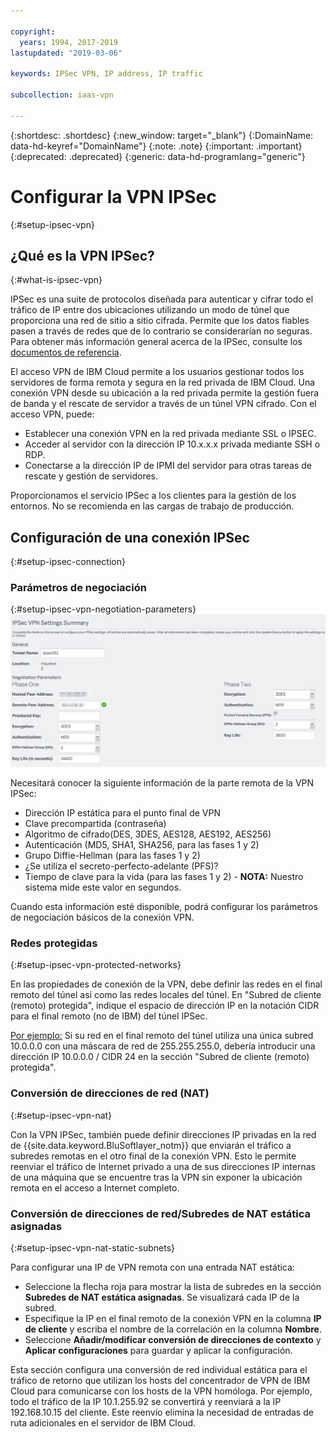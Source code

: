 ```yaml
---

copyright:
  years: 1994, 2017-2019
lastupdated: "2019-03-06"

keywords: IPSec VPN, IP address, IP traffic

subcollection: iaas-vpn

---
```


{:shortdesc: .shortdesc}
{:new_window: target="_blank"}
{:DomainName: data-hd-keyref="DomainName"}
{:note: .note}
{:important: .important}
{:deprecated: .deprecated}
{:generic: data-hd-programlang="generic"}

# Configurar la VPN IPSec
{:#setup-ipsec-vpn}

## ¿Qué es la VPN IPSec?
{:#what-is-ipsec-vpn}

IPSec es una suite de protocolos diseñada para autenticar y cifrar todo el tráfico de IP entre dos ubicaciones utilizando un modo de túnel que proporciona una red de sitio a sitio cifrada. Permite que los datos fiables pasen a través de redes que de lo contrario se considerarían no seguras.   Para obtener más información general acerca de la IPSec, consulte los [documentos de referencia](/docs/infrastructure/iaas-vpn?topic=VPN-external-reference-documentation).


El acceso VPN de IBM Cloud permite a los usuarios gestionar todos los servidores de forma remota y segura en la red privada de IBM Cloud.  Una conexión VPN desde su ubicación a la red privada permite la gestión fuera de banda y el rescate de servidor a través de un túnel VPN cifrado.  Con el acceso VPN, puede:

   * Establecer una conexión VPN en la red privada mediante SSL o IPSEC.
   * Acceder al servidor con la dirección IP 10.x.x.x privada mediante SSH o RDP.
   * Conectarse a la dirección IP de IPMI del servidor para otras tareas de rescate y gestión de servidores.

Proporcionamos el servicio IPSec a los clientes para la gestión de los entornos. No se recomienda en las cargas de trabajo de producción.


## Configuración de una conexión IPSec
{:#setup-ipsec-connection}

### Parámetros de negociación
{:#setup-ipsec-vpn-negotiation-parameters}
![Parámetros de negociación](images/IPSec_VPN.png)

Necesitará conocer la siguiente información de la parte remota de la VPN IPSec:
- Dirección IP estática para el punto final de VPN
- Clave precompartida (contraseña)
- Algoritmo de cifrado(DES, 3DES, AES128, AES192, AES256)
- Autenticación (MD5, SHA1, SHA256, para las fases 1 y 2)
- Grupo Diffie-Hellman (para las fases 1 y 2)
- ¿Se utiliza el secreto-perfecto-adelante (PFS)?
- Tiempo de clave para la vida (para las fases 1 y 2) - **NOTA:** Nuestro sistema mide este valor en segundos.

Cuando esta información esté disponible, podrá configurar los parámetros de negociación básicos de la conexión VPN.

### Redes protegidas
{:#setup-ipsec-vpn-protected-networks}

En las propiedades de conexión de la VPN, debe definir las redes en el final remoto del túnel así como las redes locales del túnel. En "Subred de cliente (remoto) protegida", indique el espacio de dirección IP en la notación CIDR para el final remoto (no de IBM) del túnel IPSec.

<span style="text-decoration: underline">Por ejemplo:</span>  Si su red en el final remoto del túnel utiliza una única subred 10.0.0.0 con una máscara de red de 255.255.255.0, debería introducir una dirección IP 10.0.0.0 / CIDR 24 en la sección "Subred de cliente (remoto) protegida".

### Conversión de direcciones de red (NAT)
{:#setup-ipsec-vpn-nat}

Con la VPN IPSec, también puede definir direcciones IP privadas en la red de {{site.data.keyword.BluSoftlayer_notm}} que enviarán el tráfico a subredes remotas en el otro final de la conexión VPN.  Esto le permite reenviar el tráfico de Internet privado a una de sus direcciones IP internas de una máquina que se encuentre tras la VPN sin exponer la ubicación remota en el acceso a Internet completo.  

### Conversión de direcciones de red/Subredes de NAT estática asignadas
{:#setup-ipsec-vpn-nat-static-subnets}

Para configurar una IP de VPN remota con una entrada NAT estática: 

 * Seleccione la flecha roja para mostrar la lista de subredes en la sección **Subredes de NAT estática asignadas**. Se visualizará cada IP de la subred.  
 * Especifique la IP en el final remoto de la conexión VPN en la columna **IP de cliente** y escriba el nombre de la correlación en la columna **Nombre**.  
 * Seleccione **Añadir/modificar conversión de direcciones de contexto** y **Aplicar configuraciones** para guardar y aplicar la configuración.
 
Esta sección configura una conversión de red individual estática para el tráfico de retorno que utilizan los hosts del concentrador de VPN de IBM Cloud para comunicarse con los hosts de la VPN homóloga. Por ejemplo, todo el tráfico de la IP 10.1.255.92 se convertirá y reenviará a la IP 192.168.10.15 del cliente. Este reenvío elimina la necesidad de entradas de ruta adicionales en el servidor de IBM Cloud.
